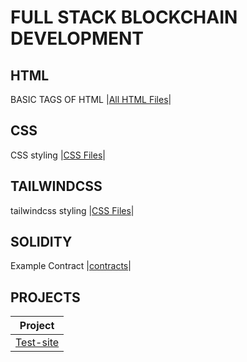 # FULL STACK BLOCKCHAIN DEVELOPMENT

## HTML

BASIC TAGS OF HTML
|[All HTML Files](./HTML/readme.md)|

## CSS

CSS styling
|[CSS Files](./CSS/readme.md)|

## TAILWINDCSS

tailwindcss styling
|[CSS Files](./tailwind/readme.md)|

## SOLIDITY

Example Contract
|[contracts](./solidity/readme.md)|

## PROJECTS

| Project                           |
| --------------------------------- |
| [Test-site](./Projects/readme.md) |
